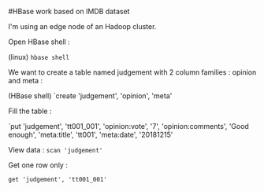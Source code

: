 #HBase work based on IMDB dataset

I'm using an edge node of an Hadoop cluster.

Open HBase shell :

(linux) `hbase shell`

We want to create a table named judgement with 2 column families : opinion and meta :

(HBase shell) `create 'judgement', 'opinion', 'meta'

Fill the table :

`put 'judgement', 'tt001_001', 'opinion:vote', '7', 'opinion:comments', 'Good enough', 'meta:title', 'tt001', 'meta:date', '20181215'

View data : `scan 'judgement'`

Get one row only :

`get 'judgement', 'tt001_001'`
